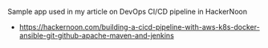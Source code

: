 Sample app used in my article on DevOps CI/CD pipeline in HackerNoon
* https://hackernoon.com/building-a-cicd-pipeline-with-aws-k8s-docker-ansible-git-github-apache-maven-and-jenkins
